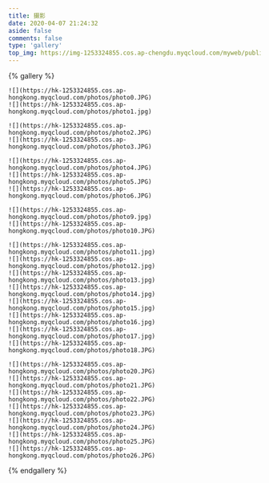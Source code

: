 ```yaml
---
title: 摄影
date: 2020-04-07 21:24:32
aside: false
comments: false
type: 'gallery'
top_img: https://img-1253324855.cos.ap-chengdu.myqcloud.com/myweb/public/top-img-0.jpg
---
```

{% gallery %}

    ![](https://hk-1253324855.cos.ap-hongkong.myqcloud.com/photos/photo0.JPG)
    ![](https://hk-1253324855.cos.ap-hongkong.myqcloud.com/photos/photo1.jpg)

    ![](https://hk-1253324855.cos.ap-hongkong.myqcloud.com/photos/photo2.JPG)
    ![](https://hk-1253324855.cos.ap-hongkong.myqcloud.com/photos/photo3.JPG)
    
    ![](https://hk-1253324855.cos.ap-hongkong.myqcloud.com/photos/photo4.JPG)
    ![](https://hk-1253324855.cos.ap-hongkong.myqcloud.com/photos/photo5.JPG)
    ![](https://hk-1253324855.cos.ap-hongkong.myqcloud.com/photos/photo6.JPG)

    ![](https://hk-1253324855.cos.ap-hongkong.myqcloud.com/photos/photo9.jpg)
    ![](https://hk-1253324855.cos.ap-hongkong.myqcloud.com/photos/photo10.JPG)
    
    ![](https://hk-1253324855.cos.ap-hongkong.myqcloud.com/photos/photo11.jpg)
    ![](https://hk-1253324855.cos.ap-hongkong.myqcloud.com/photos/photo12.jpg)
    ![](https://hk-1253324855.cos.ap-hongkong.myqcloud.com/photos/photo13.jpg)
    ![](https://hk-1253324855.cos.ap-hongkong.myqcloud.com/photos/photo14.jpg)
    ![](https://hk-1253324855.cos.ap-hongkong.myqcloud.com/photos/photo15.jpg)
    ![](https://hk-1253324855.cos.ap-hongkong.myqcloud.com/photos/photo16.jpg)
    ![](https://hk-1253324855.cos.ap-hongkong.myqcloud.com/photos/photo17.jpg)
    ![](https://hk-1253324855.cos.ap-hongkong.myqcloud.com/photos/photo18.JPG)
   
    ![](https://hk-1253324855.cos.ap-hongkong.myqcloud.com/photos/photo20.JPG)
    ![](https://hk-1253324855.cos.ap-hongkong.myqcloud.com/photos/photo21.JPG)
    ![](https://hk-1253324855.cos.ap-hongkong.myqcloud.com/photos/photo22.JPG)
    ![](https://hk-1253324855.cos.ap-hongkong.myqcloud.com/photos/photo23.JPG)
    ![](https://hk-1253324855.cos.ap-hongkong.myqcloud.com/photos/photo24.JPG)
    ![](https://hk-1253324855.cos.ap-hongkong.myqcloud.com/photos/photo25.JPG)
    ![](https://hk-1253324855.cos.ap-hongkong.myqcloud.com/photos/photo26.JPG)
{% endgallery %}